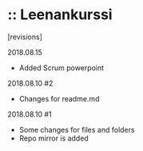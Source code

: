 # :: Leenankurssi


[revisions]

2018.08.15 
+ Added Scrum powerpoint

2018.08.10 #2
+ Changes for readme.md

2018.08.10 #1
+ Some changes for files and folders
+ Repo mirror is added